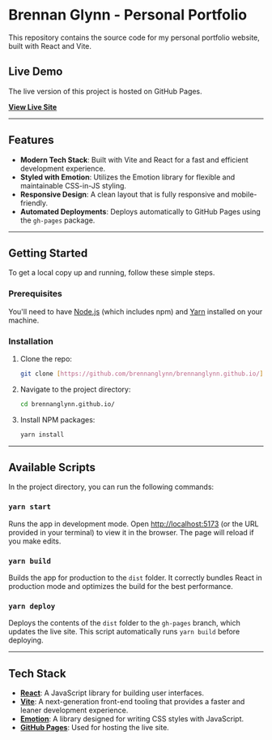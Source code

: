 # Brennan Glynn - Personal Portfolio

This repository contains the source code for my personal portfolio website, built with React and Vite.



## Live Demo

The live version of this project is hosted on GitHub Pages.

**[View Live Site](https://brennanglynn.github.io/)**

---

## Features

* **Modern Tech Stack**: Built with Vite and React for a fast and efficient development experience.
* **Styled with Emotion**: Utilizes the Emotion library for flexible and maintainable CSS-in-JS styling.
* **Responsive Design**: A clean layout that is fully responsive and mobile-friendly.
* **Automated Deployments**: Deploys automatically to GitHub Pages using the `gh-pages` package.

---

## Getting Started

To get a local copy up and running, follow these simple steps.

### Prerequisites

You'll need to have [Node.js](https://nodejs.org/en/) (which includes npm) and [Yarn](https://yarnpkg.com/) installed on your machine.

### Installation

1.  Clone the repo:
    ```sh
    git clone [https://github.com/brennanglynn/brennanglynn.github.io/](https://github.com/brennanglynn/brennanglynn.github.io/.git)
    ```
2.  Navigate to the project directory:
    ```sh
    cd brennanglynn.github.io/
    ```
3.  Install NPM packages:
    ```sh
    yarn install
    ```

---

## Available Scripts

In the project directory, you can run the following commands:

### `yarn start`

Runs the app in development mode. Open [http://localhost:5173](http://localhost:5173) (or the URL provided in your terminal) to view it in the browser. The page will reload if you make edits.

### `yarn build`

Builds the app for production to the `dist` folder. It correctly bundles React in production mode and optimizes the build for the best performance.

### `yarn deploy`

Deploys the contents of the `dist` folder to the `gh-pages` branch, which updates the live site. This script automatically runs `yarn build` before deploying.

---

## Tech Stack

* **[React](https://reactjs.org/)**: A JavaScript library for building user interfaces.
* **[Vite](https://vitejs.dev/)**: A next-generation front-end tooling that provides a faster and leaner development experience.
* **[Emotion](https://emotion.sh/)**: A library designed for writing CSS styles with JavaScript.
* **[GitHub Pages](https://pages.github.com/)**: Used for hosting the live site.
